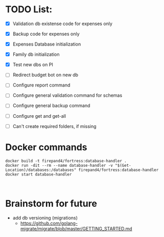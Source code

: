 # TODO List:

* [x] Validation db existense code for expenses only
* [x] Backup code for expenses only
* [x] Expenses Database initialization
* [x] Family db initialization
* [x] Test new dbs on PI
* [ ] Redirect budget bot on new db
* [ ] Configure report command
* [ ] Configure general validation command for schemas
* [ ] Configure general backup command
* [ ] Configure get and get-all
* [ ] Can't create required folders, if missing


# Docker commands
```
docker build -t firepand4/fortress:database-handler .
docker run -dit --rm --name database-handler -v "$(Get-Location)/databases:/databases" firepand4/fortress:database-handler
docker start database-handler



```

# Brainstorm for future
- add db versioning (migrations)
    - https://github.com/golang-migrate/migrate/blob/master/GETTING_STARTED.md



